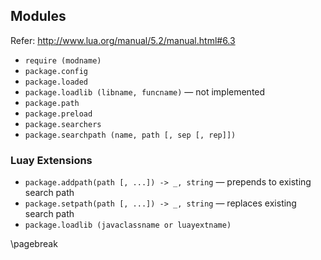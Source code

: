 ## Modules

Refer: http://www.lua.org/manual/5.2/manual.html#6.3

*   `require (modname)`
*   `package.config`
*   `package.loaded`
*   `package.loadlib (libname, funcname)` — not implemented
*   `package.path`
*   `package.preload`
*   `package.searchers`
*   `package.searchpath (name, path [, sep [, rep]])`

### Luay Extensions

*   `package.addpath(path [, ...]) -> _, string` — prepends to existing search path
*   `package.setpath(path [, ...]) -> _, string` — replaces existing search path
*   `package.loadlib (javaclassname or luayextname)`

\pagebreak